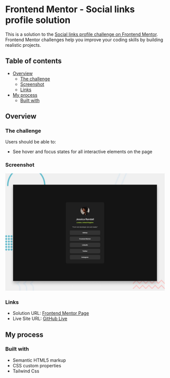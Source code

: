 # Frontend Mentor - Social links profile solution

This is a solution to the [Social links profile challenge on Frontend Mentor](https://www.frontendmentor.io/challenges/social-links-profile-UG32l9m6dQ). Frontend Mentor challenges help you improve your coding skills by building realistic projects. 

## Table of contents

- [Overview](#overview)
  - [The challenge](#the-challenge)
  - [Screenshot](#screenshot)
  - [Links](#links)
- [My process](#my-process)
  - [Built with](#built-with)
 

## Overview

### The challenge

Users should be able to:

- See hover and focus states for all interactive elements on the page

### Screenshot

![](./preview.jpg)


### Links

- Solution URL: [Frontend Mentor Page]()
- Live Site URL: [GitHub Live]()

## My process

### Built with

- Semantic HTML5 markup
- CSS custom properties
- Tailwind Css



